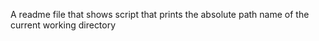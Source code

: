  A readme file that shows script that prints the absolute path name of the current working directory
